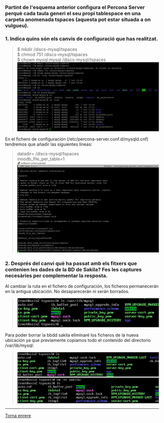 ### Partint de l'esquema anterior configura el Percona Server perquè cada taula generi el seu propi tablespace en una carpeta anomenada tspaces (aquesta pot estar situada a on vulgueu). 
### 1. Indica quins són els canvis de configuració que has realitzat.
> $ mkdir /discs-mysql/tspaces  
> $ chmod 751 /discs-mysql/tspaces  
> $ chown mysql:mysql /discs-mysql/tspaces  
>  ![11](https://raw.githubusercontent.com/Josep88/MP10UF2-A3/master/img/exercici2-3/Captura10.JPG)  

En el fichero de configuración  (/etc/percona-server.conf.d/mysqld.cnf)  tendremos que añadir las siguientes líneas:  
> datadir= /discs-mysql/tspaces  
> innodb_file_per_table=1  
>  ![11](https://raw.githubusercontent.com/Josep88/MP10UF2-A3/master/img/exercici2-3/Captura11.JPG)  

### 2. Després del canvi què ha passat amb els fitxers que contenien les dades de la BD de Sakila? Fes les captures necesàries per complementar la resposta.  
Al cambiar la ruta en el fichero de configuración, los ficheros permanecerán en la antigua ubicación. No desaparecerán ni serán borrados.  
>  ![11](https://raw.githubusercontent.com/Josep88/MP10UF2-A3/master/img/exercici2-3/Captura12.JPG)   
   
Para poder borrar la bbdd sakila eliminaré los ficheros de la nueva ubicación ya que previamente copiamos todo el contenido del directorio /var/lib/mysql:  
>  ![11](https://raw.githubusercontent.com/Josep88/MP10UF2-A3/master/img/exercici2-3/Captura13.JPG)  
>  ![11](https://raw.githubusercontent.com/Josep88/MP10UF2-A3/master/img/exercici2-3/Captura14.JPG)  
  
***
[Torna enrere](https://github.com/Josep88/MP10UF2-A3)

